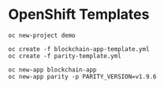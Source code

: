 OpenShift Templates
===


```
oc new-project demo

oc create -f blockchain-app-template.yml
oc create -f parity-template.yml

oc new-app blockchain-app
oc new-app parity -p PARITY_VERSION=v1.9.6
```
